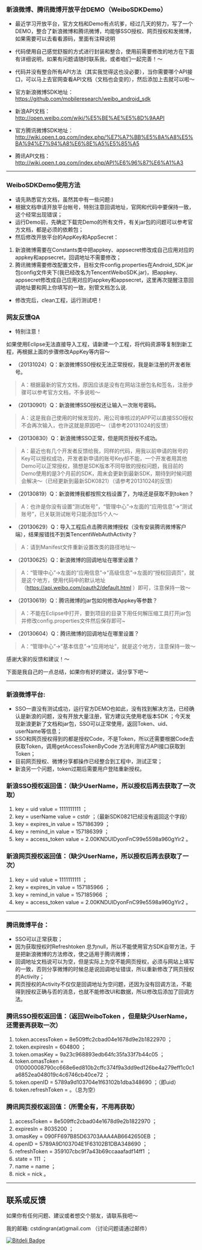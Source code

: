 ### 新浪微博、腾讯微博开放平台DEMO（WeiboSDKDemo）

* 最近学习开放平台，官方文档和Demo有点坑爹，经过几天的努力，写了一个DEMO，整合了新浪微博和腾讯微博，均能够SSO授权、网页授权和发微博，如果需要可以去看看源码，里面有注释说明
* 代码使用自己感觉舒服的方式进行封装和整合，使用前需要修改的地方在下面有详细说明，如果有问题请随时联系我，或者咱们一起完善！～
* 代码并没有整合所有API方法（其实我觉得这也没必要），当你需要哪个API接口，可以马上去官网查看API文档（文档也会变的），然后添加上去就可以啦～

* 官方新浪微博SDK地址：https://github.com/mobileresearch/weibo_android_sdk 
* 新浪API文档：http://open.weibo.com/wiki/%E5%BE%AE%E5%8D%9AAPI

* 官方腾讯微博SDK地址：http://wiki.open.t.qq.com/index.php/%E7%A7%BB%E5%8A%A8%E5%BA%94%E7%94%A8%E6%8E%A5%E5%85%A5
* 腾讯API文档：http://wiki.open.t.qq.com/index.php/API%E6%96%87%E6%A1%A3

*** 

### WeiboSDKDemo使用方法

* 请先熟悉官方文档，虽然其中有一些问题:)
* 根据文档申请开放平台帐号，特别注意回调地址，官网和代码中要保持一致，这个经常出现错误；
* 运行Demo前，先确定下载完Demo的所有文件，有关jar包的问题可以参考官方文档，都是必须的依赖包；
* 然后修改开放平台的AppKey和AppSecret：

1. 新浪微博需要在Constants类中把appkey、appsecret修改成自己应用对应的appkey和appsecret，回调地址不需要修改；
1. 腾讯微博需要修改配置文件，目标文件config.properties在Android_SDK.jar包config文件夹下(我已经改名为TencentWeiboSDK.jar)，把appkey、appsecret修改成自己应用对应的appkey和appsecret，这里再次提醒注意回调地址要和网上你填写的一致，别管文档怎么说.

* 修改完后，clean工程，运行测试吧！

### 网友反馈QA

* 特别注意！

如果使用Eclipse无法直接导入工程，请新建一个工程，将代码资源等复制到新工程，再根据上面的步骤修改AppKey等内容～

* （20131024）Q：新浪微博SSO授权无法正常授权，我是新注册的开发者账号。
> A：根据最新的官方文档，原因应该是没有在网站注册包名和签名，注册步骤可以参考官方文档，不多说啦～

* （20130901）Q：新浪微博SSO授权还让输入一次账号密码。
> A：这是我自己使用的时候发现的，用公司审核过的APP可以直接SSO授权不会再次输入，也许这就是原因吧～（请参考20131024的反馈）

* （20130830）Q：新浪微博SSO正常，但是网页授权不成功。
> A：最近也有几个开发者反馈给我，同样的代码，用我以前申请的账号的Key可以授权成功，开发者新申请的账号Key却不能，一个开发者用其他Demo可以正常授权，猜想是SDK版本不同导致的授权问题，我目前的Demo使用的是3个月前的SDK，周末会更新到最新SDK，期待到时候问题会解决～（已经更新到最新SDK0821）（请参考20131024的反馈）

* （20130819）Q：新浪微博我都按照文档设置了，为啥还是获取不到token？
> A：也许是你没有设置“测试账号”，“管理中心”->左面的“应用信息”->“测试账号”，已关联测试帐号只能添加15个人～

* （20130629）Q：导入工程后点击腾讯微博授权（没有安装腾讯微博客户端），结果报错找不到类TencentWebAuthActivity？
> A：请到Manifest文件重新设置改类的路径地址～

* （20130625）Q：新浪微博的回调地址在哪里设置？
> A：“管理中心”->左面的“应用信息”->“高级信息”->左面的“授权回调页”，就是这个地方，使用代码中的默认地址（https://api.weibo.com/oauth2/default.html ）即可，注意保持一致～

* （20130619）Q：腾讯微博的jar包如何修改Appkey等参数？
> A：不能在Eclipse中打开，要到项目的目录下用任何解压缩工具打开jar包并修改config.properties文件然后保存即可~

* （20130604）Q：腾讯微博的回调地址在哪里设置？
> A：“管理中心”->“基本信息”->“应用地址”，就是这个地方，注意保持一致～

感谢大家的反馈和建议！～

下面是我自己的一点总结，如果你有好的建议，请分享下吧～

***

### 新浪微博平台:

* SSO一直没有测试成功，运行官方DEMO也如此，没有找到解决方法，已经确认是新浪的问题，没有开放大量注册，官方建议先使用老版本SDK ；今天发现新浪更新了文档和jar包，SSO可以正常使用，返回Token、uid、userName等信息； 
* SSO和网页授权得到的都是授权Code，不是Token，所以还需要根据Code去获取Token，调用getAccessTokenByCode 方法利用官方API接口获取到Token； 
* 目前网页授权、微博分享都操作已经整合到工程中，测试正常； 
* 新浪另一个问题，token过期后需要用户登陆重新授权。

### 新浪SSO授权返回值：（缺少UserName，所以授权后再去获取了一次取）

1. key = uid value = 1111111111 ； 
1. key = userName value = cstdr ；（最新SDK0821已经没有返回这个字段）
1. key = expires_in value = 157186399 ；
1. key = remind_in value = 157186399 ；
1. key = access_token value = 2.00KNDUIDyonFnC99e5598a960gYir2 。

### 新浪网页授权返回值：（缺少UserName，所以授权后再去获取了一次）

1. key = uid value = 1111111111 ；
1. key = expires_in value = 157185966 ；
1. key = remind_in value = 157185966 ；
1. key = access_token value = 2.00KNDUIDyonFnC99e5598a960gYir2 。

*** 

### 腾讯微博平台：

* SSO可以正常获取； 
* 因为获取授权时Refreshtoken 总为null，所以不能使用官方SDK自带方法，于是把新浪微博的方法修改，使之适用于腾讯微博； 
* 回调地址文档说可以为空，但是实际上为空不能网页授权，必须与网站上填写的一致，否则分享微博的时候总是说回调地址错误，所以重新修改了网页授权的Activity； 
* 网页授权的Activity不仅仅是回调地址为空问题，还因为没有回调方法，不能得到授权正确与否的消息，也就不能修改UI和数据，所以修改后添加了回调方法。

### 腾讯SSO授权返回值：（返回WeiboToken ，但是缺少UserName，还需要再获取一次）

1. token.accessToken = 8e509ffc2cbad04e1678d9e2b1822970 ；
1. token.expiresIn = 604800 ；
1. token.omasKey = 9a23c968893edb64fc35fa33f7b44c05 ；
1. token.omasToken = 010000008790cc668e6ed810b2cffc374f9a3dd9ed126be4a279eff1c0c1a6852ea048019c4c6746cb40ce72 ；
1. token.openID = 5789a9d103704e1f63102b1dba348690 ；（即uid）
1. token.refreshToken =  。（总为空）

### 腾讯网页授权返回值：（所需全有，不用再获取）

1. accessToken = 8e509ffc2cbad04e1678d9e2b1822970 ；
1. expiresIn = 8035200 ；
1. omasKey = 090FF697B85D63703AAA4AB6642650EB ；
1. openID = 5789A9D103704E1F63102B1DBA348690 ；
1. refreshToken = 359107cbc9f7a43b69ccaaafadf14ff1 ；
1. state = 111 ；
1. name = name ；
1. nick = nick 。

*** 

## 联系或反馈

如果你有任何问题、建议或者想交个朋友，请联系我吧～

我的邮箱: cstdingran(at)gmail.com （讨论问题请通过邮件）


[![Bitdeli Badge](https://d2weczhvl823v0.cloudfront.net/cstdr/weibosdkdemo/trend.png)](https://bitdeli.com/free "Bitdeli Badge")

